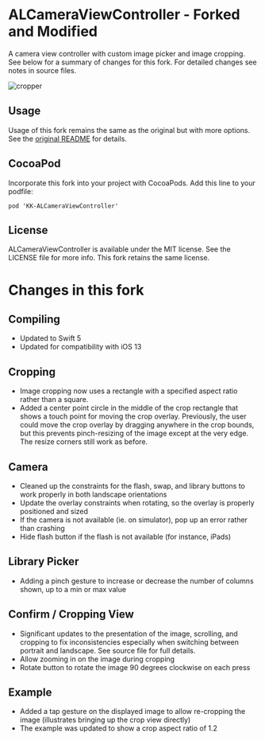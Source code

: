# ALCameraViewController - Forked and Modified

A camera view controller with custom image picker and image cropping. See below for 
a summary of changes for this fork. For detailed changes see notes in source files.

![cropper](https://cloud.githubusercontent.com/assets/932822/8455697/c627ac44-2006-11e5-82be-7f96e73d9b1f.jpg)


## Usage ##

Usage of this fork remains the same as the original but with more options. See the [original README](https://github.com/AlexLittlejohn/ALCameraViewController/blob/master/README.md) for details.

## CocoaPod ##

Incorporate this fork into your project with CocoaPods. Add this line to your podfile:

`pod 'KK-ALCameraViewController'`

## License
ALCameraViewController is available under the MIT license. See the LICENSE file for more info.  This fork retains the same license.


# Changes in this fork

## Compiling

* Updated to Swift 5
* Updated for compatibility with iOS 13

## Cropping

* Image cropping now uses a rectangle with a specified aspect ratio rather than a square.  
* Added a center point circle in the middle of the crop rectangle that shows a touch point for moving the crop overlay. Previously, the user could move the crop overlay by dragging anywhere in the crop bounds, but this prevents pinch-resizing of the image except at the very edge. The resize corners still work as before.

## Camera

* Cleaned up the constraints for the flash, swap, and library buttons to work properly in both landscape orientations
* Update the overlay constraints when rotating, so the overlay is properly positioned and sized
* If the camera is not available (ie. on simulator), pop up an error rather than crashing
* Hide flash button if the flash is not available (for instance, iPads)

## Library Picker

* Adding a pinch gesture to increase or decrease the number of columns shown, up to a min or max value


## Confirm / Cropping View

* Significant updates to the presentation of the image, scrolling, and cropping to fix inconsistencies especially when switching between portrait and landscape.  See source file for full details.
* Allow zooming in on the image during cropping
* Rotate button to rotate the image 90 degrees clockwise on each press

## Example 

* Added a tap gesture on the displayed image to allow re-cropping the image (illustrates bringing up the crop view directly)
* The example was updated to show a crop aspect ratio of 1.2 



